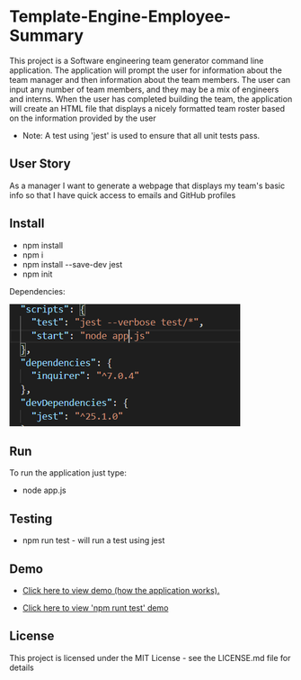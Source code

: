 # Template-Engine-Employee-Summary

This project is a Software engineering team generator command line application. The application will prompt the user for information about the team manager and then information about the team members. The user can input any number of team members, and they may be a mix of engineers and interns. When the user has completed building the team, the application will create an HTML file that displays a nicely formatted team roster based on the information provided by the user

* Note: A test using 'jest' is used to ensure that all unit tests pass.

## User Story

As a manager
I want to generate a webpage that displays my team's basic info
so that I have quick access to emails and GitHub profiles


## Install

* npm install
* npm i
* npm install --save-dev jest
* npm init

Dependencies: 

![](lib/img/depend.PNG)

## Run

To run the application just type:
* node app.js

## Testing

* npm run test - will run a test using jest


## Demo

* <a href="https://drive.google.com/file/d/1yO4M8pAAFzpijVdGRg2FCFMybQKnfhEi/view" target="_blank">Click here to view demo (how the application works).

* <a href="https://drive.google.com/file/d/1rbCwtQyPx8E8FPXA1ThWzy1CL84BIBun/view" target="_blank">Click here to view 'npm runt test' demo</a>

## License
This project is licensed under the MIT License - see the LICENSE.md file for details
